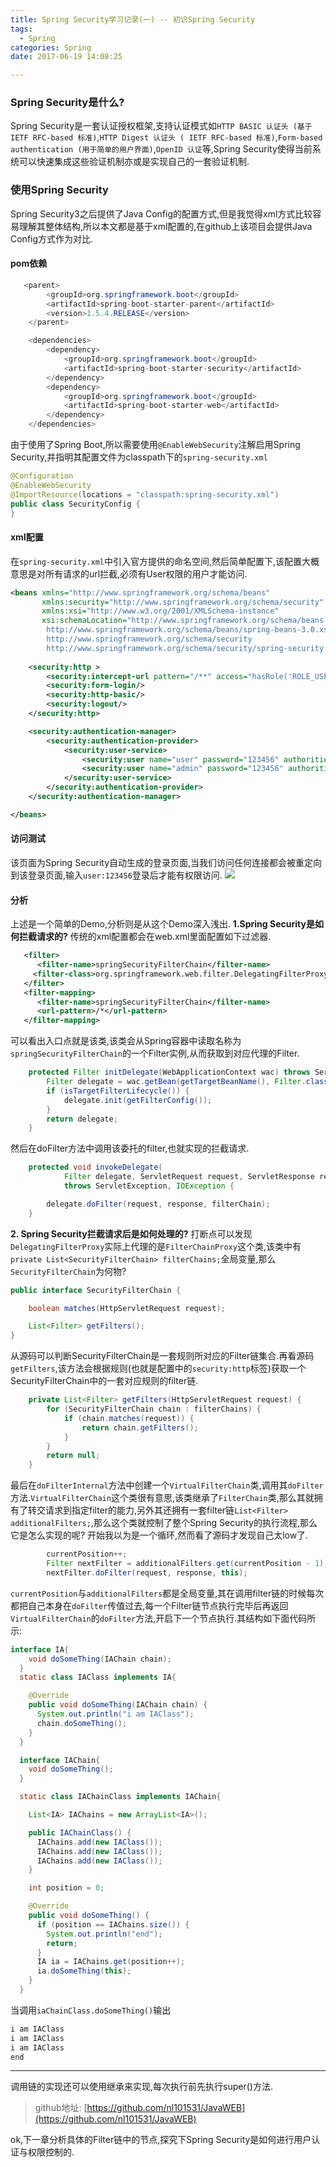 ```yaml
---
title: Spring Security学习记录(一) -- 初识Spring Security
tags:
  - Spring   
categories: Spring
date: 2017-06-19 14:08:25 

---
```


###  Spring Security是什么?
Spring Security是一套认证授权框架,支持认证模式如`HTTP BASIC 认证头 (基于 IETF RFC-based 标准)`,`HTTP Digest 认证头 ( IETF RFC-based 标准)`,`Form-based authentication (用于简单的用户界面)`,`OpenID 认证`等,Spring Security使得当前系统可以快速集成这些验证机制亦或是实现自己的一套验证机制.

### 使用Spring Security
Spring Security3之后提供了Java Config的配置方式,但是我觉得xml方式比较容易理解其整体结构,所以本文都是基于xml配置的,在github上该项目会提供Java Config方式作为对比.

#### pom依赖
```java
   <parent>
        <groupId>org.springframework.boot</groupId>
        <artifactId>spring-boot-starter-parent</artifactId>
        <version>1.5.4.RELEASE</version>
    </parent>

    <dependencies>
        <dependency>
            <groupId>org.springframework.boot</groupId>
            <artifactId>spring-boot-starter-security</artifactId>
        </dependency>
        <dependency>
            <groupId>org.springframework.boot</groupId>
            <artifactId>spring-boot-starter-web</artifactId>
        </dependency>
    </dependencies>
```
由于使用了Spring Boot,所以需要使用`@EnableWebSecurity`注解启用Spring Security,并指明其配置文件为classpath下的`spring-security.xml`
```java
@Configuration
@EnableWebSecurity
@ImportResource(locations = "classpath:spring-security.xml")
public class SecurityConfig {
}
```

#### xml配置
在`spring-security.xml`中引入官方提供的命名空间,然后简单配置下,该配置大概意思是对所有请求的url拦截,必须有User权限的用户才能访问.
```xml
<beans xmlns="http://www.springframework.org/schema/beans"
       xmlns:security="http://www.springframework.org/schema/security"
       xmlns:xsi="http://www.w3.org/2001/XMLSchema-instance"
       xsi:schemaLocation="http://www.springframework.org/schema/beans
		http://www.springframework.org/schema/beans/spring-beans-3.0.xsd
		http://www.springframework.org/schema/security
		http://www.springframework.org/schema/security/spring-security.xsd">
	
	<security:http >
        <security:intercept-url pattern="/**" access="hasRole('ROLE_USER')"/>
        <security:form-login/>
        <security:http-basic/>
        <security:logout/>
    </security:http>

    <security:authentication-manager>
        <security:authentication-provider>
            <security:user-service>
                <security:user name="user" password="123456" authorities="ROLE_USER"/>
                <security:user name="admin" password="123456" authorities="ROLE_USER, ROLE_ADMIN"/>
            </security:user-service>
        </security:authentication-provider>
    </security:authentication-manager>

</beans>
```
#### 访问测试
该页面为Spring Security自动生成的登录页面,当我们访问任何连接都会被重定向到该登录页面,输入`user:123456`登录后才能有权限访问.
![](http://oobu4m7ko.bkt.clouddn.com/1497854910.png?imageMogr2/thumbnail/!70p)

#### 分析
上述是一个简单的Demo,分析则是从这个Demo深入浅出.
**1.Spring Security是如何拦截请求的?**
传统的xml配置都会在web.xml里面配置如下过滤器.
```xml
   <filter>
      <filter-name>springSecurityFilterChain</filter-name>
     <filter-class>org.springframework.web.filter.DelegatingFilterProxy</filter-class>
   </filter>
   <filter-mapping>
      <filter-name>springSecurityFilterChain</filter-name>
      <url-pattern>/*</url-pattern>
   </filter-mapping>
```
可以看出入口点就是该类,该类会从Spring容器中读取名称为`springSecurityFilterChain`的一个Filter实例,从而获取到对应代理的Filter.
```java
	protected Filter initDelegate(WebApplicationContext wac) throws ServletException {
		Filter delegate = wac.getBean(getTargetBeanName(), Filter.class);
		if (isTargetFilterLifecycle()) {
			delegate.init(getFilterConfig());
		}
		return delegate;
	}
```
然后在doFilter方法中调用该委托的filter,也就实现的拦截请求.
```java
	protected void invokeDelegate(
			Filter delegate, ServletRequest request, ServletResponse response, FilterChain filterChain)
			throws ServletException, IOException {

		delegate.doFilter(request, response, filterChain);
	}
```
**2. Spring Security拦截请求后是如何处理的?**
打断点可以发现`DelegatingFilterProxy`实际上代理的是`FilterChainProxy`这个类,该类中有`	private List<SecurityFilterChain> filterChains;`全局变量,那么`SecurityFilterChain`为何物?
```java
public interface SecurityFilterChain {

	boolean matches(HttpServletRequest request);

	List<Filter> getFilters();
}
```
从源码可以判断SecurityFilterChain是一套规则所对应的Filter链集合.再看源码`getFilters`,该方法会根据规则(也就是配置中的`security:http`标签)获取一个SecurityFilterChain中的一套对应规则的filter链.
```java
	private List<Filter> getFilters(HttpServletRequest request) {
		for (SecurityFilterChain chain : filterChains) {
			if (chain.matches(request)) {
				return chain.getFilters();
			}
		}
		return null;
	}
```
最后在`doFilterInternal`方法中创建一个`VirtualFilterChain`类,调用其`doFilter`方法.`VirtualFilterChain`这个类很有意思,该类继承了`FilterChain`类,那么其就拥有了转交请求到指定filter的能力,另外其还拥有一套filter链`List<Filter> additionalFilters;`,那么这个类就控制了整个Spring Security的执行流程,那么它是怎么实现的呢?
开始我以为是一个循环,然而看了源码才发现自己太low了.
```java
        currentPosition++;
		Filter nextFilter = additionalFilters.get(currentPosition - 1);
		nextFilter.doFilter(request, response, this);
```
`currentPosition`与`additionalFilters`都是全局变量,其在调用filter链的时候每次都把自己本身在`doFilter`传值过去,每一个Filter链节点执行完毕后再返回`VirtualFilterChain`的`doFilter`方法,开启下一个节点执行.其结构如下面代码所示:
```java    
interface IA{
    void doSomeThing(IAChain chain);
  }
  static class IAClass implements IA{

    @Override
    public void doSomeThing(IAChain chain) {
      System.out.println("i am IAClass");
      chain.doSomeThing();
    }
  }

  interface IAChain{
    void doSomeThing();
  }

  static class IAChainClass implements IAChain{

    List<IA> IAChains = new ArrayList<IA>();

    public IAChainClass() {
      IAChains.add(new IAClass());
      IAChains.add(new IAClass());
      IAChains.add(new IAClass());
    }

    int position = 0;

    @Override
    public void doSomeThing() {
      if (position == IAChains.size()) {
        System.out.println("end");
        return;
      }
      IA ia = IAChains.get(position++);
      ia.doSomeThing(this);
    }
  }
```
当调用`iaChainClass.doSomeThing()`输出
```java
i am IAClass
i am IAClass
i am IAClass
end
```
- - - - -
调用链的实现还可以使用继承来实现,每次执行前先执行super()方法.

> github地址:  [https://github.com/nl101531/JavaWEB](https://github.com/nl101531/JavaWEB)

ok,下一章分析具体的Filter链中的节点,探究下Spring Security是如何进行用户认证与权限控制的.
